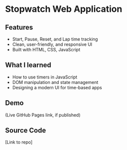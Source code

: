 # Stopwatch Web Application

## Features
- Start, Pause, Reset, and Lap time tracking
- Clean, user-friendly, and responsive UI
- Built with HTML, CSS, JavaScript

## What I learned
- How to use timers in JavaScript
- DOM manipulation and state management
- Designing a modern UI for time-based apps

## Demo
(Live GitHub Pages link, if published)

## Source Code
[Link to repo]